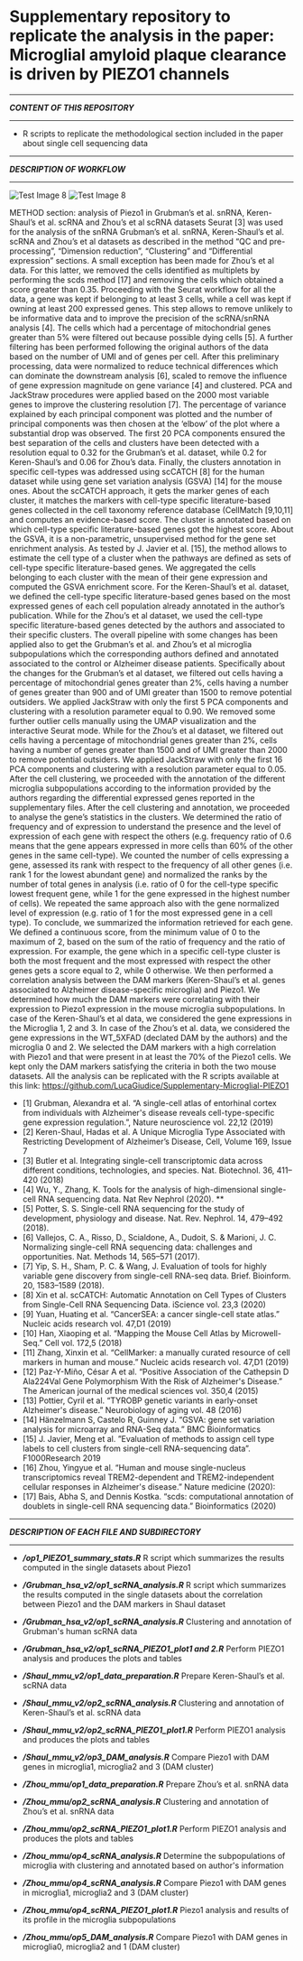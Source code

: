 # Supplementary repository to replicate the analysis in the paper: Microglial amyloid plaque clearance is driven by PIEZO1 channels

********************************
***CONTENT OF THIS REPOSITORY***
********************************
- R scripts to replicate the methodological section included in the paper about single cell sequencing data

********************************
***DESCRIPTION OF WORKFLOW***
********************************

![Test Image 8](https://raw.githubusercontent.com/LucaGiudice/Microglia-AD-PIEZO1/main/images_github/Immagine1.png)
![Test Image 8](https://raw.githubusercontent.com/LucaGiudice/Microglia-AD-PIEZO1/main/images_github/Immagine2.png)

METHOD section: analysis of Piezo1 in Grubman’s et al. snRNA, Keren-Shaul’s et al. scRNA and Zhou’s et al scRNA datasets
Seurat [3] was used for the analysis of the snRNA Grubman’s et al. snRNA, Keren-Shaul’s et al. scRNA and Zhou’s et al datasets as described in the method “QC and pre-processing”, “Dimension reduction”, “Clustering” and “Differential expression” sections. A small exception has been made for Zhou’s et al data. For this latter, we removed the cells identified as multiplets by performing the scds method [17] and removing the cells which obtained a score greater than 0.35. Proceeding with the Seurat workflow for all the data, a gene was kept if belonging to at least 3 cells, while a cell was kept if owning at least 200 expressed genes. This step allows to remove unlikely to be informative data and to improve the precision of the scRNA/snRNA analysis [4]. The cells which had a percentage of mitochondrial genes greater than 5% were filtered out because possible dying cells [5]. A further filtering has been performed following the original authors of the data based on the number of UMI and of genes per cell. After this preliminary processing, data were normalized to reduce technical differences which can dominate the downstream analysis [6], scaled  to remove the influence of gene expression magnitude on gene variance [4] and clustered. PCA and JackStraw procedures were applied based on the 2000 most variable genes to improve the clustering resolution [7]. The percentage of variance explained by each principal component was plotted and the number of principal components was then chosen at the ‘elbow’ of the plot where a substantial drop was observed. The first 20 PCA components ensured the best separation of the cells and clusters have been detected with a resolution equal to 0.32 for the Grubman’s et al. dataset, while 0.2 for Keren-Shaul’s and 0.06 for Zhou’s data. Finally, the clusters annotation in specific cell-types was addressed using scCATCH [8] for the human dataset while using gene set variation analysis (GSVA) [14] for the mouse ones. About the scCATCH approach, it gets the marker genes of each cluster, it matches the markers with cell-type specific literature-based genes collected in the cell taxonomy reference database (CellMatch [9,10,11] and computes an evidence-based score. The cluster is annotated based on which cell-type specific literature-based genes got the highest score. 
About the GSVA, it is a non-parametric, unsupervised method for the gene set enrichment analysis. As tested by J. Javier et al. [15], the method allows to estimate the cell type of a cluster when the pathways are defined as sets of cell-type specific literature-based genes. We aggregated the cells belonging to each cluster with the mean of their gene expression and computed the GSVA enrichment score. For the Keren-Shaul’s et al. dataset, we defined the cell-type specific literature-based genes based on the most expressed genes of each cell population already annotated in the author’s publication. While for the Zhou’s et al dataset, we used the cell-type specific literature-based genes detected by the authors and associated to their specific clusters. 
The overall pipeline with some changes has been applied also to get the Grubman’s et al. and Zhou’s et al microglia subpopulations which the corresponding authors defined and annotated associated to the control or Alzheimer disease patients. Specifically about the changes for the Grubman’s et al dataset, we filtered out cells having a percentage of mitochondrial genes greater than 2%, cells having a number of genes greater than 900 and of UMI greater than 1500 to remove potential outsiders. We applied JackStraw with only the first 5 PCA components and clustering with a resolution parameter equal to 0.90. We removed some further outlier cells manually using the UMAP visualization and the interactive Seurat mode. While for the Zhou’s et al dataset, we filtered out cells having a percentage of mitochondrial genes greater than 2%, cells having a number of genes greater than 1500 and of UMI greater than 2000 to remove potential outsiders. We applied JackStraw with only the first 16 PCA components and clustering with a resolution parameter equal to 0.05. After the cell clustering, we proceeded with the annotation of the different microglia subpopulations according to the information provided by the authors regarding the differential expressed genes reported in the supplementary files.
After the cell clustering and annotation, we proceeded to analyse the gene’s statistics in the clusters. We determined the ratio of frequency and of expression to understand the presence and the level of expression of each gene with respect the others (e.g. frequency ratio of 0.6 means that the gene appears expressed in more cells than 60% of the other genes in the same cell-type). We counted the number of cells expressing a gene,  assessed its rank with respect to the frequency of all other genes (i.e. rank 1 for the lowest abundant gene) and normalized the ranks by the number of total genes in analysis (i.e. ratio of 0 for the cell-type specific lowest frequent gene, while 1 for the gene expressed in the highest number of cells). We repeated the same approach also with the gene normalized level of expression (e.g. ratio of 1 for the most expressed gene in a cell type). To conclude, we summarized the information retrieved for each gene. We defined a continuous score, from the minimum value of 0 to the maximum of 2, based on the sum of the ratio of frequency and the ratio of expression. For example, the gene which in a specific cell-type cluster is both the most frequent and the most expressed with respect the other genes gets a score equal to 2, while 0 otherwise. We then performed a correlation analysis between the DAM markers (Keren-Shaul’s et al. genes associated to Alzheimer disease-specific microglia) and Piezo1. We determined how much the DAM markers were correlating with their expression to Piezo1 expression in the mouse microglia subpopulations. In case of the Keren-Shaul’s et al data, we considered the gene expressions in the Microglia 1, 2 and 3. In case of the Zhou’s et al. data, we considered the gene expressions in the WT_5XFAD (declated DAM by the authors) and the microglia 0 and 2.  We selected the DAM markers with a high correlation with Piezo1 and that were present in at least the 70% of the Piezo1 cells. We kept only the DAM markers satisfying the criteria in both the two mouse datasets. All the analysis can be replicated with the R scripts available at this link: https://github.com/LucaGiudice/Supplementary-Microglial-PIEZO1

- [1] Grubman, Alexandra et al. “A single-cell atlas of entorhinal cortex from individuals with Alzheimer's disease reveals cell-type-specific gene expression regulation.”, Nature neuroscience vol. 22,12 (2019)
- [2] Keren-Shaul, Hadas et al. A Unique Microglia Type Associated with Restricting Development of Alzheimer’s Disease, Cell, Volume 169, Issue 7
- [3] Butler et al. Integrating single-cell transcriptomic data across different conditions, technologies, and species. Nat. Biotechnol. 36, 411–420 (2018)
- [4] Wu, Y., Zhang, K. Tools for the analysis of high-dimensional single-cell RNA sequencing data. Nat Rev Nephrol (2020). **
- [5] Potter, S. S. Single-cell RNA sequencing for the study of development, physiology and disease. Nat. Rev. Nephrol. 14, 479–492 (2018).
- [6] Vallejos, C. A., Risso, D., Scialdone, A., Dudoit, S. & Marioni, J. C. Normalizing single-cell RNA sequencing data: challenges and opportunities. Nat. Methods 14, 565–571 (2017).
- [7] Yip, S. H., Sham, P. C. & Wang, J. Evaluation of tools for highly variable gene discovery from single-cell RNA-seq data. Brief. Bioinform. 20, 1583–1589 (2018).
- [8] Xin et al. scCATCH: Automatic Annotation on Cell Types of Clusters from Single-Cell RNA Sequencing Data. iScience vol. 23,3 (2020)
- [9] Yuan, Huating et al. “CancerSEA: a cancer single-cell state atlas.” Nucleic acids research vol. 47,D1 (2019)
- [10] Han, Xiaoping et al. “Mapping the Mouse Cell Atlas by Microwell-Seq.” Cell vol. 172,5 (2018)
- [11] Zhang, Xinxin et al. “CellMarker: a manually curated resource of cell markers in human and mouse.” Nucleic acids research vol. 47,D1 (2019)
- [12] Paz-Y-Miño, César A et al. “Positive Association of the Cathepsin D Ala224Val Gene Polymorphism With the Risk of Alzheimer's Disease.” The American journal of the medical sciences vol. 350,4 (2015)
- [13] Pottier, Cyril et al. “TYROBP genetic variants in early-onset Alzheimer's disease.” Neurobiology of aging vol. 48 (2016)
- [14] Hänzelmann S, Castelo R, Guinney J. “GSVA: gene set variation analysis for microarray and RNA-Seq data.” BMC Bioinformatics
- [15] J. Javier, Meng et al. ”Evaluation of methods to assign cell type labels to cell clusters from single-cell RNA-sequencing data”. F1000Research 2019
- [16] Zhou, Yingyue et al. “Human and mouse single-nucleus transcriptomics reveal TREM2-dependent and TREM2-independent cellular responses in Alzheimer's disease.” Nature medicine (2020): 
- [17] Bais, Abha S, and Dennis Kostka. “scds: computational annotation of doublets in single-cell RNA sequencing data.” Bioinformatics (2020)


********************************
***DESCRIPTION OF EACH FILE AND SUBDIRECTORY***
********************************

- ***/op1_PIEZO1_summary_stats.R*** R script which summarizes the results computed in the single datasets about Piezo1

- ***/Grubman_hsa_v2/op1_scRNA_analysis.R*** R script which summarizes the results computed in the single datasets about the correlation between Piezo1 and the DAM markers in Shaul dataset

- ***/Grubman_hsa_v2/op1_scRNA_analysis.R*** Clustering and annotation of Grubman's human scRNA data

- ***/Grubman_hsa_v2/op1_scRNA_PIEZO1_plot1 and 2.R*** Perform PIEZO1 analysis and produces the plots and tables
   
- ***/Shaul_mmu_v2/op1_data_preparation.R*** Prepare Keren-Shaul’s et al. scRNA data

- ***/Shaul_mmu_v2/op2_scRNA_analysis.R*** Clustering and annotation of Keren-Shaul’s et al. scRNA data

- ***/Shaul_mmu_v2/op2_scRNA_PIEZO1_plot1.R*** Perform PIEZO1 analysis and produces the plots and tables

- ***/Shaul_mmu_v2/op3_DAM_analysis.R*** Compare Piezo1 with DAM genes in microglia1, microglia2 and 3 (DAM cluster)

- ***/Zhou_mmu/op1_data_preparation.R*** Prepare Zhou’s et al. snRNA data

- ***/Zhou_mmu/op2_scRNA_analysis.R*** Clustering and annotation of Zhou’s et al. snRNA data

- ***/Zhou_mmu/op2_scRNA_PIEZO1_plot1.R*** Perform PIEZO1 analysis and produces the plots and tables

- ***/Zhou_mmu/op4_scRNA_analysis.R*** Determine the subpopulations of microglia with clustering and annotated based on author's information

- ***/Zhou_mmu/op4_scRNA_analysis.R*** Compare Piezo1 with DAM genes in microglia1, microglia2 and 3 (DAM cluster)

- ***/Zhou_mmu/op4_scRNA_PIEZO1_plot1.R*** Piezo1 analysis and results of its profile in the microglia subpopulations

- ***/Zhou_mmu/op5_DAM_analysis.R*** Compare Piezo1 with DAM genes in microglia0, microglia2 and 1 (DAM cluster)
